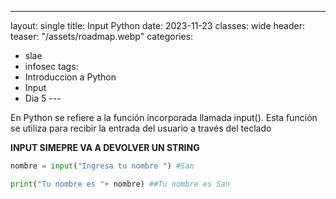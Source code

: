 ---
layout: single
title: Input Python
date: 2023-11-23
classes: wide
header:
  teaser: "/assets/roadmap.webp"
categories:
  - slae
  - infosec
tags:
  - Introduccion a Python
  - Input
  - Dia 5
--- 

En Python se refiere a la función incorporada llamada input(). Esta función se utiliza para recibir la entrada del usuario a través del teclado

**INPUT SIMEPRE VA A DEVOLVER UN STRING**

```python
nombre = input("Ingresa tu nombre ") #San

print("Tu nombre es "+ nombre) ##Tu nombre es San

```

